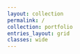 ```yaml
---
layout: collection
permalink: /
collection: portfolio
entries_layout: grid
classes: wide
---
```

<link rel="me" href="https://mstdn.social/@jackdougherty">
